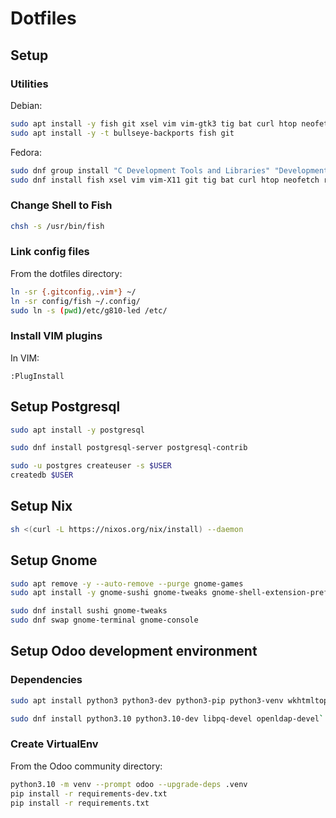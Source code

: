 # Dotfiles

## Setup

### Utilities

Debian:
```sh
sudo apt install -y fish git xsel vim vim-gtk3 tig bat curl htop neofetch rsync tree ripgrep fzf build-essential
sudo apt install -y -t bullseye-backports fish git
```
Fedora:
```sh
sudo dnf group install "C Development Tools and Libraries" "Development Tools"
sudo dnf install fish xsel vim vim-X11 git tig bat curl htop neofetch rsync tree ripgrep fzf util-linux-user
```

### Change Shell to Fish

```sh
chsh -s /usr/bin/fish
```

### Link config files

From the dotfiles directory:
```sh
ln -sr {.gitconfig,.vim*} ~/
ln -sr config/fish ~/.config/
sudo ln -s (pwd)/etc/g810-led /etc/
```

### Install VIM plugins

In VIM:
```vimscript
:PlugInstall
```

## Setup Postgresql

```sh
sudo apt install -y postgresql
```

```sh
sudo dnf install postgresql-server postgresql-contrib
```

```sh
sudo -u postgres createuser -s $USER
createdb $USER
```

## Setup Nix

```sh
sh <(curl -L https://nixos.org/nix/install) --daemon
```

## Setup Gnome

```sh
sudo apt remove -y --auto-remove --purge gnome-games
sudo apt install -y gnome-sushi gnome-tweaks gnome-shell-extension-prefs gnome-shell-extension-appindicator
```

```sh
sudo dnf install sushi gnome-tweaks
sudo dnf swap gnome-terminal gnome-console
```

## Setup Odoo development environment

### Dependencies

```sh
sudo apt install python3 python3-dev python3-pip python3-venv wkhtmltopdf libsasl2-dev libldap2-dev libpq-dev libjpeg-dev libxml2-dev libxslt1-dev
```

```sh
sudo dnf install python3.10 python3.10-dev libpq-devel openldap-devel`
```

### Create VirtualEnv

From the Odoo community directory:
```sh
python3.10 -m venv --prompt odoo --upgrade-deps .venv
pip install -r requirements-dev.txt
pip install -r requirements.txt
```
